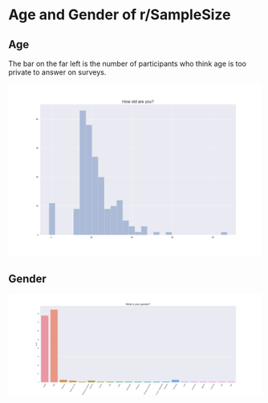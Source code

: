 # Age and Gender of r/SampleSize

## Age

The bar on the far left is the number of participants who think age is too private to answer on surveys.

![Age](charts/age.png)

## Gender

![Gender](charts/gender.png)
